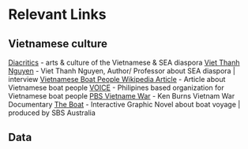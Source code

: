 # Relevant Links

## Vietnamese culture
[Diacritics](http://diacritics.org/ "link to Diacritics website") - arts & culture of the Vietnamese & SEA diaspora
[Viet Thanh Nguyen](https://vietnguyen.info/2018/conversation-viet-thanh-nguyen-diaspora-culture-plurality "link to viet thanh nguyen") - Viet Thanh Nguyen, Author/ Professor about SEA diaspora | interview
[Vietnamese Boat People Wikipedia Article](https://en.wikipedia.org/wiki/Vietnamese_boat_people "link to wikipedia article") - Article about Vietnamese  boat people
[VOICE](https://vietnamvoice.org/en/ "link to voice website") - Philipines  based organization for Vietnamese boat people
[PBS Vietname War](http://www.pbs.org/kenburns/the-vietnam-war/episodes/ "link to pbs website") - Ken Burns Vietnam War Documentary
[The Boat](http://www.sbs.com.au/theboat/ "link to the boat") - Interactive Graphic Novel about boat voyage | produced by SBS Australia

## Data
